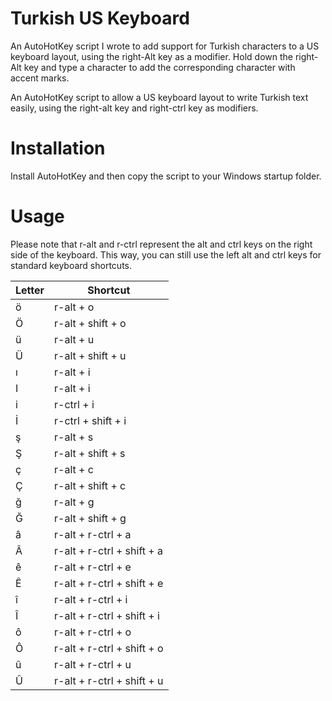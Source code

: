 # Turkish US Keyboard
An AutoHotKey script I wrote to add support for Turkish characters to a US keyboard layout, using the right-Alt key as a modifier. Hold down the right-Alt key and type a character to add the corresponding character with accent marks. 

An AutoHotKey script to allow a US keyboard layout to write Turkish text easily, using the right-alt key and right-ctrl key as modifiers. 

# Installation
Install AutoHotKey and then copy the script to your Windows startup folder.

# Usage
Please note that r-alt and r-ctrl represent the alt and ctrl keys on the right side of the keyboard. This way, you can still use the left alt and ctrl keys for standard keyboard shortcuts.

| Letter | Shortcut           |
|--------|--------------------|
| ö      | r-alt + o          |
| Ö      | r-alt + shift + o  |
| ü      | r-alt + u          |
| Ü      | r-alt + shift + u  |
| ı      | r-alt + i          |
| I      | r-alt + i          |
| i      | r-ctrl + i         |
| İ      | r-ctrl + shift + i |
| ş      | r-alt + s          |
| Ş      | r-alt + shift + s  |
| ç      | r-alt + c          |
| Ç      | r-alt + shift + c  |
| ğ      | r-alt + g          |
| Ğ      | r-alt + shift + g  |
| â      | r-alt + r-ctrl + a  |
| Â      | r-alt + r-ctrl + shift + a |
| ê      | r-alt + r-ctrl + e |
| Ê      | r-alt + r-ctrl + shift + e |
| î      | r-alt + r-ctrl + i |
| Î      | r-alt + r-ctrl + shift + i |
| ô      | r-alt + r-ctrl + o |
| Ô      | r-alt + r-ctrl + shift + o |
| û      | r-alt + r-ctrl + u |
| Û      | r-alt + r-ctrl + shift + u |
